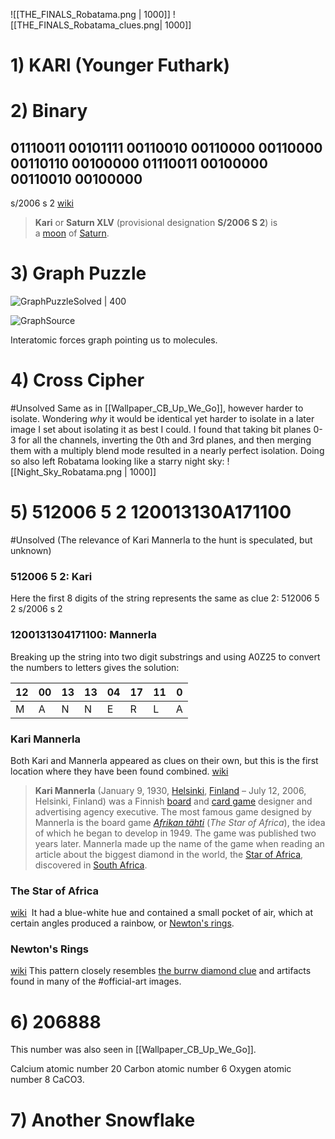 ![[THE_FINALS_Robatama.png | 1000]]
![[THE_FINALS_Robatama_clues.png| 1000]]

# 1) KARI (Younger Futhark)

# 2) Binary 
## 01110011 00101111 00110010 00110000 00110000 00110110 00100000 01110011 00100000 00110010 00100000
s/2006 s 2
[wiki](https://simple.wikipedia.org/wiki/Kari_(moon))
> **Kari** or **Saturn XLV** (provisional designation **S/2006 S 2**) is a [moon](https://simple.wikipedia.org/wiki/Satellite_(natural) "Satellite (natural)") of [Saturn](https://simple.wikipedia.org/wiki/Saturn_(planet) "Saturn (planet)").
# 3) Graph Puzzle
![GraphPuzzleSolved | 400](https://media.discordapp.net/attachments/1011929497139953744/1093923335605330081/image.png)

![GraphSource](https://media.springernature.com/lw685/springer-static/image/chp%3A10.1007%2F978-3-031-18621-9_3/MediaObjects/476436_2_En_3_Fig7_HTML.png)

Interatomic forces graph pointing us to molecules.

# 4) Cross Cipher
#Unsolved 
Same as in [[Wallpaper_CB_Up_We_Go]], however harder to isolate.
Wondering *why* it would be identical yet harder to isolate in a later image I set about isolating it as best I could.
I found that taking bit planes 0-3 for all the channels, inverting the 0th and 3rd planes, and then merging them with a multiply blend mode resulted in a nearly perfect isolation.
Doing so also left Robatama looking like a starry night sky:
![[Night_Sky_Robatama.png | 1000]]

# 5) 512006 5 2 120013130A171100
#Unsolved (The relevance of Kari Mannerla to the hunt is speculated, but unknown)
### 512006 5 2: Kari
Here the first 8 digits of the string represents the same as clue 2:
512006 5 2 
s/2006 s 2
### 1200131304171100: Mannerla
Breaking up the string into two digit substrings and using A0Z25 to convert the numbers to letters gives the solution:

| 12 | 00 | 13 | 13 | 04 | 17 | 11 | 0 |
| ---- | ---- | ---- | ---- | ---- | ---- | ---- | ---- |
| M | A | N | N | E | R | L | A |
### Kari Mannerla
Both Kari and Mannerla appeared as clues on their own, but this is the first location where they have been found combined.
[wiki](https://en.wikipedia.org/wiki/Kari_Mannerla)
> **Kari Mannerla** (January 9, 1930, [Helsinki](https://en.wikipedia.org/wiki/Helsinki "Helsinki"), [Finland](https://en.wikipedia.org/wiki/Finland "Finland") – July 12, 2006, Helsinki, Finland) was a Finnish [board](https://en.wikipedia.org/wiki/Board_game "Board game") and [card game](https://en.wikipedia.org/wiki/Card_game "Card game") designer and advertising agency executive. The most famous game designed by Mannerla is the board game _[Afrikan tähti](https://en.wikipedia.org/wiki/Afrikan_t%C3%A4hti "Afrikan tähti")_ (_The Star of Africa_), the idea of which he began to develop in 1949. The game was published two years later. Mannerla made up the name of the game when reading an article about the biggest diamond in the world, the [Star of Africa](https://en.wikipedia.org/wiki/Star_of_Africa "Star of Africa"), discovered in [South Africa](https://en.wikipedia.org/wiki/South_Africa "South Africa").

### The Star of Africa
[wiki](https://en.wikipedia.org/wiki/Cullinan_Diamond)
 It had a blue-white hue and contained a small pocket of air, which at certain angles produced a rainbow, or [Newton's rings](https://en.wikipedia.org/wiki/Newton%27s_rings "Newton's rings").

### Newton's Rings
[wiki](https://en.wikipedia.org/wiki/Newton%27s_rings)
This pattern closely resembles [the burrw diamond clue](https://www.reachthefinals.com/burrw) and artifacts found in many of the <label>#</label>official-art images. 

# 6) 206888
This number was also seen in [[Wallpaper_CB_Up_We_Go]].

Calcium atomic number 20
Carbon atomic number 6
Oxygen atomic number 8
CaCO3.

# 7) Another Snowflake
